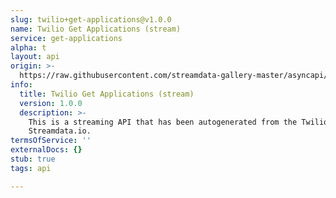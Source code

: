 ```yaml
---
slug: twilio+get-applications@v1.0.0
name: Twilio Get Applications (stream)
service: get-applications
alpha: t
layout: api
origin: >-
  https://raw.githubusercontent.com/streamdata-gallery-master/asyncapi/master/_listings/twilio/twilio-get-applications-stream-async.md
info:
  title: Twilio Get Applications (stream)
  version: 1.0.0
  description: >-
    This is a streaming API that has been autogenerated from the Twilio using
    Streamdata.io.
termsOfService: ''
externalDocs: {}
stub: true
tags: api

---
```

